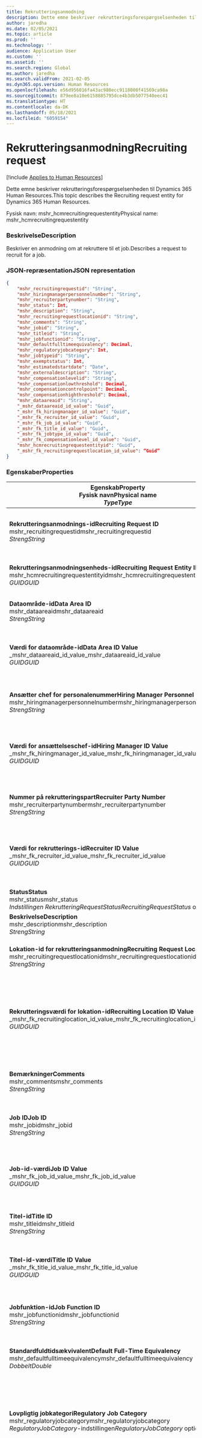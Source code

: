 ```yaml
---
title: Rekrutteringsanmodning
description: Dette emne beskriver rekrutteringsforespørgselsenheden til Dynamics 365 Human Resources.
author: jaredha
ms.date: 02/05/2021
ms.topic: article
ms.prod: ''
ms.technology: ''
audience: Application User
ms.custom: ''
ms.assetid: ''
ms.search.region: Global
ms.author: jaredha
ms.search.validFrom: 2021-02-05
ms.dyn365.ops.version: Human Resources
ms.openlocfilehash: e56d956016fa43ac980ecc9118000f41569ca98a
ms.sourcegitcommit: 879ee8a10e6158885795dce4b3db5077540eec41
ms.translationtype: HT
ms.contentlocale: da-DK
ms.lasthandoff: 05/18/2021
ms.locfileid: "6059154"
---
```

# <a name="recruiting-request"></a><span data-ttu-id="e2ab5-103">Rekrutteringsanmodning</span><span class="sxs-lookup"><span data-stu-id="e2ab5-103">Recruiting request</span></span>

[!include [Applies to Human Resources](../includes/applies-to-hr.md)]

<span data-ttu-id="e2ab5-104">Dette emne beskriver rekrutteringsforespørgselsenheden til Dynamics 365 Human Resources.</span><span class="sxs-lookup"><span data-stu-id="e2ab5-104">This topic describes the Recruiting request entity for Dynamics 365 Human Resources.</span></span>

<span data-ttu-id="e2ab5-105">Fysisk navn: mshr_hcmrecruitingrequestentity</span><span class="sxs-lookup"><span data-stu-id="e2ab5-105">Physical name: mshr_hcmrecruitingrequestentity</span></span>

### <a name="description"></a><span data-ttu-id="e2ab5-106">Beskrivelse</span><span class="sxs-lookup"><span data-stu-id="e2ab5-106">Description</span></span>

<span data-ttu-id="e2ab5-107">Beskriver en anmodning om at rekruttere til et job.</span><span class="sxs-lookup"><span data-stu-id="e2ab5-107">Describes a request to recruit for a job.</span></span>

### <a name="json-representation"></a><span data-ttu-id="e2ab5-108">JSON-repræsentation</span><span class="sxs-lookup"><span data-stu-id="e2ab5-108">JSON representation</span></span>

```json
{
    "mshr_recruitingrequestid": "String",
    "mshr_hiringmanagerpersonnelnumber": "String",
    "mshr_recruiterpartynumber": "String",
    "mshr_status": Int,
    "mshr_description": "String",
    "mshr_recruitingrequestlocationid": "String",
    "mshr_comments": "String",
    "mshr_jobid": "String",
    "mshr_titleid": "String",
    "mshr_jobfunctionid": "String",
    "mshr_defaultfulltimeequivalency": Decimal,
    "mshr_regulatoryjobcategory": Int,
    "mshr_jobtypeid": "String",
    "mshr_exemptstatus": Int,
    "mshr_estimatedstartdate": "Date",
    "mshr_externaldescription": "String",
    "mshr_compensationlevelid": "String",
    "mshr_compensationlowthreshold": Decimal,
    "mshr_compensationcontrolpoint": Decimal,
    "mshr_compensationhighthreshold": Decimal,
    "mshr_dataareaid": "String",
    "_mshr_dataareaid_id_value": "Guid",
    "_mshr_fk_hiringmanager_id_value": "Guid",
    "_mshr_fk_recruiter_id_value": "Guid",
    "_mshr_fk_job_id_value": "Guid",
    "_mshr_fk_title_id_value": "Guid",
    "_mshr_fk_jobtype_id_value": "Guid",
    "_mshr_fk_compensationlevel_id_value": "Guid",
    "mshr_hcmrecruitingrequestentityid": "Guid",
    "_mshr_fk_recruitingrequestlocation_id_value": “Guid”
}
```

### <a name="properties"></a><span data-ttu-id="e2ab5-109">Egenskaber</span><span class="sxs-lookup"><span data-stu-id="e2ab5-109">Properties</span></span>

| <span data-ttu-id="e2ab5-110">Egenskab</span><span class="sxs-lookup"><span data-stu-id="e2ab5-110">Property</span></span><br><span data-ttu-id="e2ab5-111">**Fysisk navn**</span><span class="sxs-lookup"><span data-stu-id="e2ab5-111">**Physical name**</span></span><br><span data-ttu-id="e2ab5-112">**_Type_**</span><span class="sxs-lookup"><span data-stu-id="e2ab5-112">**_Type_**</span></span> | <span data-ttu-id="e2ab5-113">Anvendelse</span><span class="sxs-lookup"><span data-stu-id="e2ab5-113">Use</span></span> | <span data-ttu-id="e2ab5-114">Beskrivelse</span><span class="sxs-lookup"><span data-stu-id="e2ab5-114">Description</span></span> |
| --- | --- | --- |
| <span data-ttu-id="e2ab5-115">**Rekrutteringsanmodnings-id**</span><span class="sxs-lookup"><span data-stu-id="e2ab5-115">**Recruiting Request ID**</span></span><br><span data-ttu-id="e2ab5-116">mshr_recruitingrequestid</span><span class="sxs-lookup"><span data-stu-id="e2ab5-116">mshr_recruitingrequestid</span></span><br><span data-ttu-id="e2ab5-117">*Streng*</span><span class="sxs-lookup"><span data-stu-id="e2ab5-117">*String*</span></span> | <span data-ttu-id="e2ab5-118">Skrivebeskyttet</span><span class="sxs-lookup"><span data-stu-id="e2ab5-118">Read-only</span></span><br><span data-ttu-id="e2ab5-119">Påkrævet</span><span class="sxs-lookup"><span data-stu-id="e2ab5-119">Required</span></span><br><span data-ttu-id="e2ab5-120">Systemgenereret</span><span class="sxs-lookup"><span data-stu-id="e2ab5-120">System-generated</span></span> | <span data-ttu-id="e2ab5-121">Et entydigt id, der kan læses af brugeren, for den anmodning, der vises i HR-ansøgningen.</span><span class="sxs-lookup"><span data-stu-id="e2ab5-121">A user-readable unique identifier for the request displayed in the HR application.</span></span> <span data-ttu-id="e2ab5-122">Nummerserie.</span><span class="sxs-lookup"><span data-stu-id="e2ab5-122">Number sequence.</span></span> |
| <span data-ttu-id="e2ab5-123">**Rekrutteringsanmodningsenheds-id**</span><span class="sxs-lookup"><span data-stu-id="e2ab5-123">**Recruiting Request Entity ID**</span></span><br><span data-ttu-id="e2ab5-124">mshr_hcmrecruitingrequestentityid</span><span class="sxs-lookup"><span data-stu-id="e2ab5-124">mshr_hcmrecruitingrequestentityid</span></span><br><span data-ttu-id="e2ab5-125">*GUID*</span><span class="sxs-lookup"><span data-stu-id="e2ab5-125">*GUID*</span></span> | <span data-ttu-id="e2ab5-126">Skrivebeskyttet</span><span class="sxs-lookup"><span data-stu-id="e2ab5-126">Read-only</span></span><br><span data-ttu-id="e2ab5-127">Påkrævet</span><span class="sxs-lookup"><span data-stu-id="e2ab5-127">Required</span></span><br><span data-ttu-id="e2ab5-128">Systemgenereret</span><span class="sxs-lookup"><span data-stu-id="e2ab5-128">System-generated</span></span> | <span data-ttu-id="e2ab5-129">Systemgenereret GUID-værdi, der entydigt identificerer rekrutteringsanmodningen.</span><span class="sxs-lookup"><span data-stu-id="e2ab5-129">A system-generated GUID value to uniquely identify the recruiting request.</span></span> |
| <span data-ttu-id="e2ab5-130">**Dataområde-id**</span><span class="sxs-lookup"><span data-stu-id="e2ab5-130">**Data Area ID**</span></span><br><span data-ttu-id="e2ab5-131">mshr_dataareaid</span><span class="sxs-lookup"><span data-stu-id="e2ab5-131">mshr_dataareaid</span></span><br><span data-ttu-id="e2ab5-132">*Streng*</span><span class="sxs-lookup"><span data-stu-id="e2ab5-132">*String*</span></span> | <span data-ttu-id="e2ab5-133">Læse/skrive</span><span class="sxs-lookup"><span data-stu-id="e2ab5-133">Read/write</span></span><br><span data-ttu-id="e2ab5-134">Valgfri</span><span class="sxs-lookup"><span data-stu-id="e2ab5-134">Optional</span></span><br> | <span data-ttu-id="e2ab5-135">Angiver den juridiske enhed (firmaet) for rekrutteringsanmodningen.</span><span class="sxs-lookup"><span data-stu-id="e2ab5-135">Specifies the legal entity (company) for the recruiting request.</span></span> |
| <span data-ttu-id="e2ab5-136">**Værdi for dataområde-id**</span><span class="sxs-lookup"><span data-stu-id="e2ab5-136">**Data Area ID Value**</span></span><br><span data-ttu-id="e2ab5-137">_mshr_dataareaid_id_value</span><span class="sxs-lookup"><span data-stu-id="e2ab5-137">_mshr_dataareaid_id_value</span></span><br><span data-ttu-id="e2ab5-138">*GUID*</span><span class="sxs-lookup"><span data-stu-id="e2ab5-138">*GUID*</span></span><br> | <span data-ttu-id="e2ab5-139">Skrivebeskyttet</span><span class="sxs-lookup"><span data-stu-id="e2ab5-139">Read-only</span></span><br><span data-ttu-id="e2ab5-140">Valgfri</span><span class="sxs-lookup"><span data-stu-id="e2ab5-140">Optional</span></span><br><span data-ttu-id="e2ab5-141">Fremmed nøgle: cdm_companyid af cdm_company-enhed</span><span class="sxs-lookup"><span data-stu-id="e2ab5-141">Foreign key: cdm_companyid of cdm_company entity</span></span> | <span data-ttu-id="e2ab5-142">Systemgenereret GUID-værdi, der identificerer den juridiske enhed (virksomheden) til rekrutteringsanmodningen.</span><span class="sxs-lookup"><span data-stu-id="e2ab5-142">System-generated GUID value identifying the legal entity (company) for the recruiting request.</span></span> |
| <span data-ttu-id="e2ab5-143">**Ansætter chef for personalenummer**</span><span class="sxs-lookup"><span data-stu-id="e2ab5-143">**Hiring Manager Personnel Number**</span></span><br><span data-ttu-id="e2ab5-144">mshr_hiringmanagerpersonnelnumber</span><span class="sxs-lookup"><span data-stu-id="e2ab5-144">mshr_hiringmanagerpersonnelnumber</span></span><br><span data-ttu-id="e2ab5-145">*Streng*</span><span class="sxs-lookup"><span data-stu-id="e2ab5-145">*String*</span></span> | <span data-ttu-id="e2ab5-146">Læse/skrive</span><span class="sxs-lookup"><span data-stu-id="e2ab5-146">Read/write</span></span><br><span data-ttu-id="e2ab5-147">Valgfri</span><span class="sxs-lookup"><span data-stu-id="e2ab5-147">Optional</span></span> | <span data-ttu-id="e2ab5-148">Personalenummeret på den ansættelseschef, der er tilknyttet denne rekrutteringsanmodning.</span><span class="sxs-lookup"><span data-stu-id="e2ab5-148">The personnel number of the hiring manager associated with this recruiting request.</span></span> |
| <span data-ttu-id="e2ab5-149">**Værdi for ansættelseschef-id**</span><span class="sxs-lookup"><span data-stu-id="e2ab5-149">**Hiring Manager ID Value**</span></span><br><span data-ttu-id="e2ab5-150">_mshr_fk_hiringmanager_id_value</span><span class="sxs-lookup"><span data-stu-id="e2ab5-150">_mshr_fk_hiringmanager_id_value</span></span><br><span data-ttu-id="e2ab5-151">*GUID*</span><span class="sxs-lookup"><span data-stu-id="e2ab5-151">*GUID*</span></span> | <span data-ttu-id="e2ab5-152">Skrivebeskyttet</span><span class="sxs-lookup"><span data-stu-id="e2ab5-152">Read-only</span></span><br><span data-ttu-id="e2ab5-153">Valgfri</span><span class="sxs-lookup"><span data-stu-id="e2ab5-153">Optional</span></span><br><span data-ttu-id="e2ab5-154">Fremmed nøgle: mshr_hcmworkerbaseentityid af mshr_hcmworkerbaseentity-enhed</span><span class="sxs-lookup"><span data-stu-id="e2ab5-154">Foreign key: mshr_hcmworkerbaseentityid of mshr_hcmworkerbaseentity entity</span></span> | <span data-ttu-id="e2ab5-155">Systemgenereret GUID-værdi til identifikation af den chef, der er knyttet til rekrutteringsanmodningen.</span><span class="sxs-lookup"><span data-stu-id="e2ab5-155">System-generated GUID value to identify the manager associated with the recruiting request.</span></span> |
| <span data-ttu-id="e2ab5-156">**Nummer på rekrutteringspart**</span><span class="sxs-lookup"><span data-stu-id="e2ab5-156">**Recruiter Party Number**</span></span><br><span data-ttu-id="e2ab5-157">mshr_recruiterpartynumber</span><span class="sxs-lookup"><span data-stu-id="e2ab5-157">mshr_recruiterpartynumber</span></span><br><span data-ttu-id="e2ab5-158">*Streng*</span><span class="sxs-lookup"><span data-stu-id="e2ab5-158">*String*</span></span> | <span data-ttu-id="e2ab5-159">Læse/skrive</span><span class="sxs-lookup"><span data-stu-id="e2ab5-159">Read/write</span></span><br><span data-ttu-id="e2ab5-160">Valgfri</span><span class="sxs-lookup"><span data-stu-id="e2ab5-160">Optional</span></span> | <span data-ttu-id="e2ab5-161">Persons (part) nummer for den rekrutteringsmedarbejder, der er valg til anmodningen.</span><span class="sxs-lookup"><span data-stu-id="e2ab5-161">The person (party) number of the recruiter selected for the request.</span></span> |
| <span data-ttu-id="e2ab5-162">**Værdi for rekrutterings-id**</span><span class="sxs-lookup"><span data-stu-id="e2ab5-162">**Recruiter ID Value**</span></span><br><span data-ttu-id="e2ab5-163">_mshr_fk_recruiter_id_value</span><span class="sxs-lookup"><span data-stu-id="e2ab5-163">_mshr_fk_recruiter_id_value</span></span><br><span data-ttu-id="e2ab5-164">*GUID*</span><span class="sxs-lookup"><span data-stu-id="e2ab5-164">*GUID*</span></span> | <span data-ttu-id="e2ab5-165">Skrivebeskyttet</span><span class="sxs-lookup"><span data-stu-id="e2ab5-165">Read-only</span></span><br><span data-ttu-id="e2ab5-166">Valgfri</span><span class="sxs-lookup"><span data-stu-id="e2ab5-166">Optional</span></span><br><span data-ttu-id="e2ab5-167">Fremmed nøgle: mshr_dirpersonentityid af mshr_dirpersonentity-enhed</span><span class="sxs-lookup"><span data-stu-id="e2ab5-167">Foreign key: mshr_dirpersonentityid of mshr_dirpersonentity entity</span></span> | <span data-ttu-id="e2ab5-168">Systemgenereret GUID-værdi til identifikation af den rekrutteringsmedarbejder, der er knyttet til rekrutteringsanmodningen.</span><span class="sxs-lookup"><span data-stu-id="e2ab5-168">System-generated GUID value to identify the recruiter associated with the recruiting request.</span></span> |
| <span data-ttu-id="e2ab5-169">**Status**</span><span class="sxs-lookup"><span data-stu-id="e2ab5-169">**Status**</span></span><br><span data-ttu-id="e2ab5-170">mshr_status</span><span class="sxs-lookup"><span data-stu-id="e2ab5-170">mshr_status</span></span><br><span data-ttu-id="e2ab5-171">*Indstillingen RekrutteringRequestStatus*</span><span class="sxs-lookup"><span data-stu-id="e2ab5-171">*RecruitingRequestStatus* option set</span></span> | <span data-ttu-id="e2ab5-172">Læse/skrive</span><span class="sxs-lookup"><span data-stu-id="e2ab5-172">Read/write</span></span><br><span data-ttu-id="e2ab5-173">Påkrævet</span><span class="sxs-lookup"><span data-stu-id="e2ab5-173">Required</span></span><br> | <span data-ttu-id="e2ab5-174">Angiver status for rekrutteringsanmodning.</span><span class="sxs-lookup"><span data-stu-id="e2ab5-174">Indicates the status of the recruiting request.</span></span> |
| <span data-ttu-id="e2ab5-175">**Beskrivelse**</span><span class="sxs-lookup"><span data-stu-id="e2ab5-175">**Description**</span></span><br><span data-ttu-id="e2ab5-176">mshr_description</span><span class="sxs-lookup"><span data-stu-id="e2ab5-176">mshr_description</span></span><br><span data-ttu-id="e2ab5-177">*Streng*</span><span class="sxs-lookup"><span data-stu-id="e2ab5-177">*String*</span></span> | <span data-ttu-id="e2ab5-178">Læse/skrive</span><span class="sxs-lookup"><span data-stu-id="e2ab5-178">Read/write</span></span><br><span data-ttu-id="e2ab5-179">Påkrævet</span><span class="sxs-lookup"><span data-stu-id="e2ab5-179">Required</span></span> | <span data-ttu-id="e2ab5-180">Beskriver anmodningen.</span><span class="sxs-lookup"><span data-stu-id="e2ab5-180">Describes the request.</span></span> |
| <span data-ttu-id="e2ab5-181">**Lokation-id for rekrutteringsanmodning**</span><span class="sxs-lookup"><span data-stu-id="e2ab5-181">**Recruiting Request Location ID**</span></span><br><span data-ttu-id="e2ab5-182">mshr_recruitingrequestlocationid</span><span class="sxs-lookup"><span data-stu-id="e2ab5-182">mshr_recruitingrequestlocationid</span></span><br><span data-ttu-id="e2ab5-183">*Streng*</span><span class="sxs-lookup"><span data-stu-id="e2ab5-183">*String*</span></span> | <span data-ttu-id="e2ab5-184">Læse/skrive</span><span class="sxs-lookup"><span data-stu-id="e2ab5-184">Read/write</span></span><br><span data-ttu-id="e2ab5-185">Valgfri</span><span class="sxs-lookup"><span data-stu-id="e2ab5-185">Optional</span></span> | <span data-ttu-id="e2ab5-186">Det brugerdefinerede entydige id for den joblokation, der er tilknyttet denne anmodning.</span><span class="sxs-lookup"><span data-stu-id="e2ab5-186">The user-readable unique identifier of the job location associated with this request.</span></span> |
| <span data-ttu-id="e2ab5-187">**Rekrutteringsværdi for lokation-id**</span><span class="sxs-lookup"><span data-stu-id="e2ab5-187">**Recruiting Location ID Value**</span></span><br><span data-ttu-id="e2ab5-188">_mshr_fk_recruitinglocation_id_value</span><span class="sxs-lookup"><span data-stu-id="e2ab5-188">_mshr_fk_recruitinglocation_id_value</span></span><br><span data-ttu-id="e2ab5-189">*GUID*</span><span class="sxs-lookup"><span data-stu-id="e2ab5-189">*GUID*</span></span> | <span data-ttu-id="e2ab5-190">Skrivebeskyttet</span><span class="sxs-lookup"><span data-stu-id="e2ab5-190">Read-only</span></span><br><span data-ttu-id="e2ab5-191">Valgfri</span><span class="sxs-lookup"><span data-stu-id="e2ab5-191">Optional</span></span><br><span data-ttu-id="e2ab5-192">Fremmed nøgle: mshr_hcmrecruitingrequestlocationentityid af mshr_hcmrecruitingrequestlocationentity-enhed</span><span class="sxs-lookup"><span data-stu-id="e2ab5-192">Foreign key: mshr_hcmrecruitingrequestlocationentityid of mshr_hcmrecruitingrequestlocationentity entity</span></span> | <span data-ttu-id="e2ab5-193">Systemgenereret GUID-værdi til identifikation af den lokation til rekrutteringsanmodning, der er knyttet til anmodningen.</span><span class="sxs-lookup"><span data-stu-id="e2ab5-193">System-generated GUID value to identify the recruiting request location selected for the request.</span></span> |
| <span data-ttu-id="e2ab5-194">**Bemærkninger**</span><span class="sxs-lookup"><span data-stu-id="e2ab5-194">**Comments**</span></span><br><span data-ttu-id="e2ab5-195">mshr_comments</span><span class="sxs-lookup"><span data-stu-id="e2ab5-195">mshr_comments</span></span><br><span data-ttu-id="e2ab5-196">*Streng*</span><span class="sxs-lookup"><span data-stu-id="e2ab5-196">*String*</span></span> | <span data-ttu-id="e2ab5-197">Læse/skrive</span><span class="sxs-lookup"><span data-stu-id="e2ab5-197">Read/write</span></span><br><span data-ttu-id="e2ab5-198">Valgfri</span><span class="sxs-lookup"><span data-stu-id="e2ab5-198">Optional</span></span> | <span data-ttu-id="e2ab5-199">Kommentarer om anmodningen om brug af ansættelse af ledere og rekrutteringsmedarbejdere.</span><span class="sxs-lookup"><span data-stu-id="e2ab5-199">Comments about the request for use by hiring managers and recruiters.</span></span> |
| <span data-ttu-id="e2ab5-200">**Job ID**</span><span class="sxs-lookup"><span data-stu-id="e2ab5-200">**Job ID**</span></span><br><span data-ttu-id="e2ab5-201">mshr_jobid</span><span class="sxs-lookup"><span data-stu-id="e2ab5-201">mshr_jobid</span></span><br><span data-ttu-id="e2ab5-202">*Streng*</span><span class="sxs-lookup"><span data-stu-id="e2ab5-202">*String*</span></span> | <span data-ttu-id="e2ab5-203">Skriv én gang</span><span class="sxs-lookup"><span data-stu-id="e2ab5-203">Write-once</span></span><br><span data-ttu-id="e2ab5-204">Påkrævet</span><span class="sxs-lookup"><span data-stu-id="e2ab5-204">Required</span></span> |   <span data-ttu-id="e2ab5-205">Det brugerdefinerede entydige id for det job, der deles af alle positioner, der er tilknyttet denne anmodning.</span><span class="sxs-lookup"><span data-stu-id="e2ab5-205">The user-readable unique identifier of the job shared by all Positions associated with this request.</span></span> |
| <span data-ttu-id="e2ab5-206">**Job-id-værdi**</span><span class="sxs-lookup"><span data-stu-id="e2ab5-206">**Job ID Value**</span></span><br><span data-ttu-id="e2ab5-207">_mshr_fk_job_id_value</span><span class="sxs-lookup"><span data-stu-id="e2ab5-207">_mshr_fk_job_id_value</span></span><br><span data-ttu-id="e2ab5-208">*GUID*</span><span class="sxs-lookup"><span data-stu-id="e2ab5-208">*GUID*</span></span> | <span data-ttu-id="e2ab5-209">Skrivebeskyttet</span><span class="sxs-lookup"><span data-stu-id="e2ab5-209">Read-only</span></span><br><span data-ttu-id="e2ab5-210">Påkrævet</span><span class="sxs-lookup"><span data-stu-id="e2ab5-210">Required</span></span><br><span data-ttu-id="e2ab5-211">Fremmed nøgle: mshr_hcmjobentityid af mshr_hcmjobentity-enhed</span><span class="sxs-lookup"><span data-stu-id="e2ab5-211">Foreign key: mshr_hcmjobentityid of mshr_hcmjobentity entity</span></span> | <span data-ttu-id="e2ab5-212">Det systemgenererede entydige id for det job, der deles af alle positioner, der er tilknyttet denne rekrutteringsanmodning.</span><span class="sxs-lookup"><span data-stu-id="e2ab5-212">The system-generated unique identifier of the job shared by all Positions associated with the recruiting request.</span></span> |
| <span data-ttu-id="e2ab5-213">**Titel-id**</span><span class="sxs-lookup"><span data-stu-id="e2ab5-213">**Title ID**</span></span><br><span data-ttu-id="e2ab5-214">mshr_titleid</span><span class="sxs-lookup"><span data-stu-id="e2ab5-214">mshr_titleid</span></span><br><span data-ttu-id="e2ab5-215">*Streng*</span><span class="sxs-lookup"><span data-stu-id="e2ab5-215">*String*</span></span> | <span data-ttu-id="e2ab5-216">Skrivebeskyttet</span><span class="sxs-lookup"><span data-stu-id="e2ab5-216">Read-only</span></span><br><span data-ttu-id="e2ab5-217">Påkrævet</span><span class="sxs-lookup"><span data-stu-id="e2ab5-217">Required</span></span> | <span data-ttu-id="e2ab5-218">Det brugerdefinerede entydige id for den jobtitel, der er tilknyttet denne anmodning.</span><span class="sxs-lookup"><span data-stu-id="e2ab5-218">The user-readable unique identifier of the job title associated with this request.</span></span> |
| <span data-ttu-id="e2ab5-219">**Titel-id-værdi**</span><span class="sxs-lookup"><span data-stu-id="e2ab5-219">**Title ID Value**</span></span><br><span data-ttu-id="e2ab5-220">_mshr_fk_title_id_value</span><span class="sxs-lookup"><span data-stu-id="e2ab5-220">_mshr_fk_title_id_value</span></span><br><span data-ttu-id="e2ab5-221">*GUID*</span><span class="sxs-lookup"><span data-stu-id="e2ab5-221">*GUID*</span></span> | <span data-ttu-id="e2ab5-222">Skrivebeskyttet</span><span class="sxs-lookup"><span data-stu-id="e2ab5-222">Read-only</span></span><br><span data-ttu-id="e2ab5-223">Påkrævet</span><span class="sxs-lookup"><span data-stu-id="e2ab5-223">Required</span></span><br><span data-ttu-id="e2ab5-224">Fremmed nøgle: mshr_hcmtitleid af mshr_hcmtitleentity-enhed</span><span class="sxs-lookup"><span data-stu-id="e2ab5-224">Foreign key: mshr_hcmtitleid of mshr_hcmtitleentity entity</span></span> | <span data-ttu-id="e2ab5-225">Det systemgenererede entydige id for titlen til det job, der er valgt til rekrutteringsanmodningen.</span><span class="sxs-lookup"><span data-stu-id="e2ab5-225">The system-generated unique identifier of the title of the job selected for the recruiting request.</span></span> |
| <span data-ttu-id="e2ab5-226">**Jobfunktion-id**</span><span class="sxs-lookup"><span data-stu-id="e2ab5-226">**Job Function ID**</span></span><br><span data-ttu-id="e2ab5-227">mshr_jobfunctionid</span><span class="sxs-lookup"><span data-stu-id="e2ab5-227">mshr_jobfunctionid</span></span><br><span data-ttu-id="e2ab5-228">*Streng*</span><span class="sxs-lookup"><span data-stu-id="e2ab5-228">*String*</span></span> | <span data-ttu-id="e2ab5-229">Skrivebeskyttet</span><span class="sxs-lookup"><span data-stu-id="e2ab5-229">Read-only</span></span><br><span data-ttu-id="e2ab5-230">Påkrævet</span><span class="sxs-lookup"><span data-stu-id="e2ab5-230">Required</span></span><br><span data-ttu-id="e2ab5-231">Fremmed nøgle: mshr_jobfunctionid af mshr_hcmjobfunctionentity-enhed</span><span class="sxs-lookup"><span data-stu-id="e2ab5-231">Foreign key: mshr_jobfunctionid of mshr_hcmjobfunctionentity entity</span></span> | <span data-ttu-id="e2ab5-232">Det brugerdefinerede entydige id for den jobfunktion, der er tilknyttet denne anmodning.</span><span class="sxs-lookup"><span data-stu-id="e2ab5-232">The user-readable unique identifier of the job function associated with this request.</span></span> |
| <span data-ttu-id="e2ab5-233">**Standardfuldtidsækvivalent**</span><span class="sxs-lookup"><span data-stu-id="e2ab5-233">**Default Full-Time Equivalency**</span></span><br><span data-ttu-id="e2ab5-234">mshr_defaultfulltimeequivalency</span><span class="sxs-lookup"><span data-stu-id="e2ab5-234">mshr_defaultfulltimeequivalency</span></span><br><span data-ttu-id="e2ab5-235">*Dobbelt*</span><span class="sxs-lookup"><span data-stu-id="e2ab5-235">*Double*</span></span> | <span data-ttu-id="e2ab5-236">Skrivebeskyttet</span><span class="sxs-lookup"><span data-stu-id="e2ab5-236">Read-only</span></span><br><span data-ttu-id="e2ab5-237">Påkrævet</span><span class="sxs-lookup"><span data-stu-id="e2ab5-237">Required</span></span> | <span data-ttu-id="e2ab5-238">Den værdi, der svarer i værdi til jobbet, hvor 1,0 repræsenterer en fuldtidsmedarbejder.</span><span class="sxs-lookup"><span data-stu-id="e2ab5-238">The full-time equivalent value for the job, where 1.0 represents a full-time worker.</span></span> |
| <span data-ttu-id="e2ab5-239">**Lovpligtig jobkategori**</span><span class="sxs-lookup"><span data-stu-id="e2ab5-239">**Regulatory Job Category**</span></span><br><span data-ttu-id="e2ab5-240">mshr_regulatoryjobcategory</span><span class="sxs-lookup"><span data-stu-id="e2ab5-240">mshr_regulatoryjobcategory</span></span><br><span data-ttu-id="e2ab5-241">*RegulatoryJobCategory*-indstillingen</span><span class="sxs-lookup"><span data-stu-id="e2ab5-241">*RegulatoryJobCategory* option set</span></span> | <span data-ttu-id="e2ab5-242">Skrivebeskyttet</span><span class="sxs-lookup"><span data-stu-id="e2ab5-242">Read-only</span></span><br><span data-ttu-id="e2ab5-243">Valgfri</span><span class="sxs-lookup"><span data-stu-id="e2ab5-243">Optional</span></span> | <span data-ttu-id="e2ab5-244">EEO-jobkategorien for den jobfunktion, der er valgt til jobbet.</span><span class="sxs-lookup"><span data-stu-id="e2ab5-244">The EEO job category of the job function selected for the job.</span></span> <span data-ttu-id="e2ab5-245">Gyldige værdier, der er medtaget i indstillingen HcmRegulatoryJobCatetory (mshr_hcmregulatoryjobcategory).</span><span class="sxs-lookup"><span data-stu-id="e2ab5-245">Valid values included in the HcmRegulatoryJobCatetory (mshr_hcmregulatoryjobcategory) option set.</span></span> |
| <span data-ttu-id="e2ab5-246">**Jobtype-id**</span><span class="sxs-lookup"><span data-stu-id="e2ab5-246">**Job Type ID**</span></span><br><span data-ttu-id="e2ab5-247">mshr_jobtypeid</span><span class="sxs-lookup"><span data-stu-id="e2ab5-247">mshr_jobtypeid</span></span><br><span data-ttu-id="e2ab5-248">*Streng*</span><span class="sxs-lookup"><span data-stu-id="e2ab5-248">*String*</span></span> | <span data-ttu-id="e2ab5-249">Skrivebeskyttet</span><span class="sxs-lookup"><span data-stu-id="e2ab5-249">Read-only</span></span><br><span data-ttu-id="e2ab5-250">Valgfri</span><span class="sxs-lookup"><span data-stu-id="e2ab5-250">Optional</span></span> | <span data-ttu-id="e2ab5-251">Den type job, der er tilknyttet stillingen.</span><span class="sxs-lookup"><span data-stu-id="e2ab5-251">The type of the job associated with the position.</span></span> <span data-ttu-id="e2ab5-252">Jobtyperne er brugerdefinerede værdier, som er tilgængelige i mshr_hcmjobtypeentity-enheden.</span><span class="sxs-lookup"><span data-stu-id="e2ab5-252">The job types are user-defined values, available in the mshr_hcmjobtypeentity entity.</span></span> |
| <span data-ttu-id="e2ab5-253">**Jobtype-værdi**</span><span class="sxs-lookup"><span data-stu-id="e2ab5-253">**Job Type ID Value**</span></span><br><span data-ttu-id="e2ab5-254">_mshr_fk_jobtype_id_value</span><span class="sxs-lookup"><span data-stu-id="e2ab5-254">_mshr_fk_jobtype_id_value</span></span><br><span data-ttu-id="e2ab5-255">*GUID*</span><span class="sxs-lookup"><span data-stu-id="e2ab5-255">*GUID*</span></span> | <span data-ttu-id="e2ab5-256">Skrivebeskyttet</span><span class="sxs-lookup"><span data-stu-id="e2ab5-256">Read-only</span></span><br><span data-ttu-id="e2ab5-257">Valgfri</span><span class="sxs-lookup"><span data-stu-id="e2ab5-257">Optional</span></span><br><span data-ttu-id="e2ab5-258">Fremmed nøgle: mshr_hcmjobtypeentityid af mshr_hcmjobtypenentity-enhed</span><span class="sxs-lookup"><span data-stu-id="e2ab5-258">Foreign key: mshr_hcmjobtypeentityid of mshr_hcmjobtypenentity entity</span></span> | <span data-ttu-id="e2ab5-259">Det systemgenererede entydige id for den jobtype, der er tilknyttet jobbet med rekrutteringsanmodningen.</span><span class="sxs-lookup"><span data-stu-id="e2ab5-259">The system-generated unique identifier of the job type associated with the job for the recruiting request.</span></span> |
| <span data-ttu-id="e2ab5-260">**Momsfri status**</span><span class="sxs-lookup"><span data-stu-id="e2ab5-260">**Exempt Status**</span></span><br><span data-ttu-id="e2ab5-261">mshr_exemptstatus</span><span class="sxs-lookup"><span data-stu-id="e2ab5-261">mshr_exemptstatus</span></span><br><span data-ttu-id="e2ab5-262">*JobExemptStatus*-indstilling</span><span class="sxs-lookup"><span data-stu-id="e2ab5-262">*JobExemptStatus* option set</span></span> | <span data-ttu-id="e2ab5-263">Skrivebeskyttet</span><span class="sxs-lookup"><span data-stu-id="e2ab5-263">Read-only</span></span><br><span data-ttu-id="e2ab5-264">Valgfri</span><span class="sxs-lookup"><span data-stu-id="e2ab5-264">Optional</span></span> | <span data-ttu-id="e2ab5-265">FLSA-status, der er momsfri, baseret på jobtypen.</span><span class="sxs-lookup"><span data-stu-id="e2ab5-265">The FLSA exempt status based on the job type.</span></span> |
| <span data-ttu-id="e2ab5-266">**Anslået startdato**</span><span class="sxs-lookup"><span data-stu-id="e2ab5-266">**Estimated Start Date**</span></span><br><span data-ttu-id="e2ab5-267">mshr_estimatedstartdate</span><span class="sxs-lookup"><span data-stu-id="e2ab5-267">mshr_estimatedstartdate</span></span><br><span data-ttu-id="e2ab5-268">*Dato*</span><span class="sxs-lookup"><span data-stu-id="e2ab5-268">*Date*</span></span> | <span data-ttu-id="e2ab5-269">Læse/skrive</span><span class="sxs-lookup"><span data-stu-id="e2ab5-269">Read/write</span></span><br><span data-ttu-id="e2ab5-270">Påkrævet</span><span class="sxs-lookup"><span data-stu-id="e2ab5-270">Required</span></span> | <span data-ttu-id="e2ab5-271">Den dato, hvor det forventes, at en kandidat vil starte med at arbejde.</span><span class="sxs-lookup"><span data-stu-id="e2ab5-271">The estimated date a candidate would start work.</span></span> |
| <span data-ttu-id="e2ab5-272">**Ekstern beskrivelse**</span><span class="sxs-lookup"><span data-stu-id="e2ab5-272">**External Description**</span></span><br><span data-ttu-id="e2ab5-273">mshr_externaldescription</span><span class="sxs-lookup"><span data-stu-id="e2ab5-273">mshr_externaldescription</span></span><br><span data-ttu-id="e2ab5-274">*Streng*</span><span class="sxs-lookup"><span data-stu-id="e2ab5-274">*String*</span></span> | <span data-ttu-id="e2ab5-275">Læse/skrive</span><span class="sxs-lookup"><span data-stu-id="e2ab5-275">Read/write</span></span><br><span data-ttu-id="e2ab5-276">Valgfri</span><span class="sxs-lookup"><span data-stu-id="e2ab5-276">Optional</span></span> | <span data-ttu-id="e2ab5-277">En ansøgerbeskrivelse af jobbet/stillingen.</span><span class="sxs-lookup"><span data-stu-id="e2ab5-277">A candidate-facing description of the job/position.</span></span> | 
| <span data-ttu-id="e2ab5-278">**Laveste kompensationsgrænse**</span><span class="sxs-lookup"><span data-stu-id="e2ab5-278">**Compensation Low Threshold**</span></span><br><span data-ttu-id="e2ab5-279">mshr_compensationlowthreshold</span><span class="sxs-lookup"><span data-stu-id="e2ab5-279">mshr_compensationlowthreshold</span></span><br><span data-ttu-id="e2ab5-280">*Dobbelt*</span><span class="sxs-lookup"><span data-stu-id="e2ab5-280">*Double*</span></span> | <span data-ttu-id="e2ab5-281">Læse/skrive</span><span class="sxs-lookup"><span data-stu-id="e2ab5-281">Read/write</span></span><br><span data-ttu-id="e2ab5-282">Valgfri</span><span class="sxs-lookup"><span data-stu-id="e2ab5-282">Optional</span></span> | <span data-ttu-id="e2ab5-283">nedre grænse for kompensationsniveauet.</span><span class="sxs-lookup"><span data-stu-id="e2ab5-283">Lower bound for the compensation level.</span></span> |
| <span data-ttu-id="e2ab5-284">**Kompensationskontrolpunkt**</span><span class="sxs-lookup"><span data-stu-id="e2ab5-284">**Compensation Control Point**</span></span><br><span data-ttu-id="e2ab5-285">mshr_compensationcontrolpoint</span><span class="sxs-lookup"><span data-stu-id="e2ab5-285">mshr_compensationcontrolpoint</span></span><br><span data-ttu-id="e2ab5-286">*Dobbelt*</span><span class="sxs-lookup"><span data-stu-id="e2ab5-286">*Double*</span></span> | <span data-ttu-id="e2ab5-287">Læse/skrive</span><span class="sxs-lookup"><span data-stu-id="e2ab5-287">Read/write</span></span><br><span data-ttu-id="e2ab5-288">Valgfri</span><span class="sxs-lookup"><span data-stu-id="e2ab5-288">Optional</span></span> | <span data-ttu-id="e2ab5-289">Kontrolpunkt for kompensationsniveauet.</span><span class="sxs-lookup"><span data-stu-id="e2ab5-289">Control point for the compensation level.</span></span> |
| <span data-ttu-id="e2ab5-290">**Højeste kompensationsgrænse**</span><span class="sxs-lookup"><span data-stu-id="e2ab5-290">**Compensation High Threshold**</span></span><br><span data-ttu-id="e2ab5-291">mshr_compensationhighthreshold</span><span class="sxs-lookup"><span data-stu-id="e2ab5-291">mshr_compensationhighthreshold</span></span><br><span data-ttu-id="e2ab5-292">*Dobbelt*</span><span class="sxs-lookup"><span data-stu-id="e2ab5-292">*Double*</span></span> | <span data-ttu-id="e2ab5-293">Læse/skrive</span><span class="sxs-lookup"><span data-stu-id="e2ab5-293">Read/write</span></span><br><span data-ttu-id="e2ab5-294">Valgfri</span><span class="sxs-lookup"><span data-stu-id="e2ab5-294">Optional</span></span> | <span data-ttu-id="e2ab5-295">Øvre grænse for kompensationsniveauet.</span><span class="sxs-lookup"><span data-stu-id="e2ab5-295">Upper bound for the compensation level.</span></span> |
| <span data-ttu-id="e2ab5-296">**Kompensationsniveau**</span><span class="sxs-lookup"><span data-stu-id="e2ab5-296">**Compensation Level**</span></span><br><span data-ttu-id="e2ab5-297">mshr_compensationlevelid</span><span class="sxs-lookup"><span data-stu-id="e2ab5-297">mshr_compensationlevelid</span></span><br><span data-ttu-id="e2ab5-298">*Streng*</span><span class="sxs-lookup"><span data-stu-id="e2ab5-298">*String*</span></span> | <span data-ttu-id="e2ab5-299">Læse/skrive</span><span class="sxs-lookup"><span data-stu-id="e2ab5-299">Read/write</span></span><br><span data-ttu-id="e2ab5-300">Valgfri</span><span class="sxs-lookup"><span data-stu-id="e2ab5-300">Optional</span></span> | <span data-ttu-id="e2ab5-301">Jobbets kompensationsniveau.</span><span class="sxs-lookup"><span data-stu-id="e2ab5-301">The compensation level of the job.</span></span> <span data-ttu-id="e2ab5-302">Et job kan konfigureres med flere kompensationsniveauer.</span><span class="sxs-lookup"><span data-stu-id="e2ab5-302">A job can be set up with multiple compensation levels.</span></span> <span data-ttu-id="e2ab5-303">Denne attribut angiver det valgte jobkompensationsniveau for denne anmodning.</span><span class="sxs-lookup"><span data-stu-id="e2ab5-303">This attribute indicates the selected job compensation level for this request.</span></span> |
| <span data-ttu-id="e2ab5-304">**Jobkompensations-id**</span><span class="sxs-lookup"><span data-stu-id="e2ab5-304">**Job Compensation ID**</span></span><br><span data-ttu-id="e2ab5-305">_mshr_fk_jobcompensation_id_value</span><span class="sxs-lookup"><span data-stu-id="e2ab5-305">_mshr_fk_jobcompensation_id_value</span></span><br><span data-ttu-id="e2ab5-306">*GUID*</span><span class="sxs-lookup"><span data-stu-id="e2ab5-306">*GUID*</span></span> | <span data-ttu-id="e2ab5-307">Skrivebeskyttet</span><span class="sxs-lookup"><span data-stu-id="e2ab5-307">Read-only</span></span><br><span data-ttu-id="e2ab5-308">Valgfri</span><span class="sxs-lookup"><span data-stu-id="e2ab5-308">Optional</span></span><br><span data-ttu-id="e2ab5-309">Fremmed nøgle: mshr_hcmjobcompensationentityid af mshr_hcmjobcompensationentity-enhed</span><span class="sxs-lookup"><span data-stu-id="e2ab5-309">Foreign key: mshr_hcmjobcompensationentityid of mshr_hcmjobcompensationentity entity</span></span> | <span data-ttu-id="e2ab5-310">Systemgenererede entydige id for det kompensationsniveau, der er tilknyttet jobbet med rekrutteringsanmodningen.</span><span class="sxs-lookup"><span data-stu-id="e2ab5-310">System-generated unique identifier for the compensation level associated with the Job of the recruiting request.</span></span> |

## <a name="see-also"></a><span data-ttu-id="e2ab5-311">Se også</span><span class="sxs-lookup"><span data-stu-id="e2ab5-311">See also</span></span>

[<span data-ttu-id="e2ab5-312">Introduktion til API-integration for ansøgersporingssystem</span><span class="sxs-lookup"><span data-stu-id="e2ab5-312">Applicant Tracking System integration API introduction</span></span>](hr-admin-integration-ats-api-introduction.md)<br>
[<span data-ttu-id="e2ab5-313">Eksempelforespørgsel til anmodning om rekruttering</span><span class="sxs-lookup"><span data-stu-id="e2ab5-313">Example query for Recruiting request</span></span>](hr-admin-integration-ats-api-recruiting-request-example-query.md)


[!INCLUDE[footer-include](../includes/footer-banner.md)]
